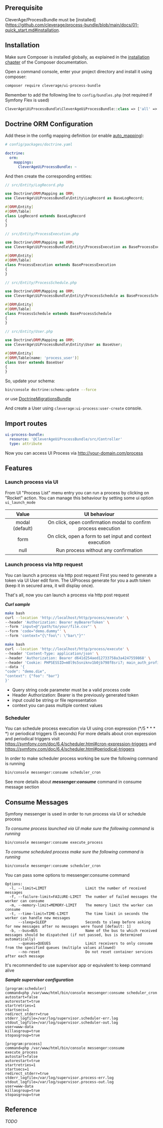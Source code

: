 ## Prerequisite

CleverAge/ProcessBundle must be [installed](https://github.com/cleverage/process-bundle/blob/main/docs/01-quick_start.md#installation.

## Installation

Make sure Composer is installed globally, as explained in the [installation chapter](https://getcomposer.org/doc/00-intro.md)
of the Composer documentation.

Open a command console, enter your project directory and install it using composer:

```bash
composer require cleverage/ui-process-bundle
```

Remember to add the following line to `config/bundles.php` (not required if Symfony Flex is used)

```php
CleverAge\UiProcessBundle\CleverAgeUiProcessBundle::class => ['all' => true],
```

## Doctrine ORM Configuration

Add these in the config mapping definition (or enable [auto_mapping](https://symfony.com/doc/current/reference/configuration/doctrine.html#mapping-configuration)):

```yaml
# config/packages/doctrine.yaml

doctrine:
  orm:
    mappings:
      CleverAgeUiProcessBundle: ~
```

And then create the corresponding entities:

```php
// src/Entity/LogRecord.php

use Doctrine\ORM\Mapping as ORM;
use CleverAge\UiProcessBundle\Entity\LogRecord as BaseLogRecord;

#[ORM\Entity]
#[ORM\Table]
class LogRecord extends BaseLogRecord
{
}
```

```php
// src/Entity/ProcessExecution.php

use Doctrine\ORM\Mapping as ORM;
use CleverAge\UiProcessBundle\Entity\ProcessExecution as BaseProcessExecution;

#[ORM\Entity]
#[ORM\Table]
class ProcessExecution extends BaseProcessExecution
{
}
```

```php
// src/Entity/ProcessSchedule.php

use Doctrine\ORM\Mapping as ORM;
use CleverAge\UiProcessBundle\Entity\ProcessSchedule as BaseProcessSchedule;

#[ORM\Entity]
#[ORM\Table]
class ProcessSchedule extends BaseProcessSchedule
{
}
```

```php
// src/Entity/User.php

use Doctrine\ORM\Mapping as ORM;
use CleverAge\UiProcessBundle\Entity\User as BaseUser;

#[ORM\Entity]
#[ORM\Table(name: 'process_user')]
class User extends BaseUser
{
}
```

So, update your schema:

```bash
bin/console doctrine:schema:update --force
```
or use [DoctrineMigrationsBundle](https://github.com/doctrine/DoctrineMigrationsBundle)

And create a User using `cleverage:ui-process:user-create` console.

## Import routes

```yaml
ui-process-bundle:
  resource: '@CleverAgeUiProcessBundle/src/Controller'
  type: attribute
```

Now you can access UI Process via http://your-domain.com/process

## Features

### Launch process via UI
From UI "Process List" menu entry you can run a process by clicking on "Rocket" action.
You can manage this behaviour by setting some ui option `ui_launch_mode`

|      Value      |                          UI behaviour                          |
|:---------------:|:--------------------------------------------------------------:|
| modal (default) | On click, open confirmation modal to confirm process execution | 
|      form       |    On click, open a form to set input and context execution    |
|      null       |              Run process without any confirmation              | 

### Launch process via http request
You can launch a process via http post request
First you need to generate a token via UI User edit form. The UiProcess generate for you a auth token (keep it in secured area, it will display once).

That's all, now you can launch a process via http post request

***Curl sample***
```bash
make bash
curl --location 'http://localhost/http/process/execute' \
--header 'Authorization: Bearer myBearerToken' \
--form 'input=@"/path/to/your/file.csv"' \
--form 'code="demo.dummy"' \
--form 'context="{\"foo\": \"bar\"}"'
```

```bash
make bash
curl --location 'http://localhost/http/process/execute' \
--header 'Content-Type: application/json' \
--header 'Authorization: Bearer d641d254aed12733758a3a4247559868' \
--header 'Cookie: PHPSESSID=m8l9s5sniknv1b0jb798f8sri7; main_auth_profile_token=2f3d24' \
--data '{
"code": "demo.die",
"context": {"foo": "bar"}
}'
```

* Query string code parameter must be a valid process code
* Header Authorization: Bearer is the previously generated token
* input could be string or file representation
* context you can pass multiple context values


### Scheduler
You can schedule process execution via UI using cron expression (*/5 * * * *) or periodical triggers (5 seconds)
For more details about cron expression and periodical triggers visit 
https://symfony.com/doc/6.4/scheduler.html#cron-expression-triggers and https://symfony.com/doc/6.4/scheduler.html#periodical-triggers

In order to make scheduler process working be sure the following command is running
```bash
bin/console messenger:consume scheduler_cron
```
See more details about ***messenger:consume*** command in consume message section

## Consume Messages
Symfony messenger is used in order to run process via UI or schedule process

*To consume process launched via UI make sure the following command is running*
```bash
bin/console messenger:consume execute_process
```

*To consume scheduled process make sure the following command is running*
```bash
bin/console messenger:consume scheduler_cron
```
You can pass some options to messenger:consume command
```
Options:
  -l, --limit=LIMIT                  Limit the number of received messages
  -f, --failure-limit=FAILURE-LIMIT  The number of failed messages the worker can consume
  -m, --memory-limit=MEMORY-LIMIT    The memory limit the worker can consume
  -t, --time-limit=TIME-LIMIT        The time limit in seconds the worker can handle new messages
      --sleep=SLEEP                  Seconds to sleep before asking for new messages after no messages were found [default: 1]
  -b, --bus=BUS                      Name of the bus to which received messages should be dispatched (if not passed, bus is determined automatically)
      --queues=QUEUES                Limit receivers to only consume from the specified queues (multiple values allowed)
      --no-reset                     Do not reset container services after each message
```

It's recommended to use supervisor app or equivalent to keep command alive

***Sample supervisor configuration***
```
[program:scheduler]
command=php /var/www/html/bin/console messenger:consume scheduler_cron
autostart=false
autorestart=true
startretries=1
startsecs=1
redirect_stderr=true
stderr_logfile=/var/log/supervisor.scheduler-err.log
stdout_logfile=/var/log/supervisor.scheduler-out.log
user=www-data
killasgroup=true
stopasgroup=true

[program:process]
command=php /var/www/html/bin/console messenger:consume execute_process
autostart=false
autorestart=true
startretries=1
startsecs=1
redirect_stderr=true
stderr_logfile=/var/log/supervisor.process-err.log
stdout_logfile=/var/log/supervisor.process-out.log
user=www-data
killasgroup=true
stopasgroup=true
``` 

## Reference

_TODO_
